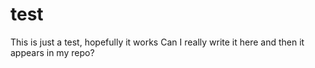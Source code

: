 # test
This is just a test, hopefully it works
Can I really write it here and then it appears in my repo?

